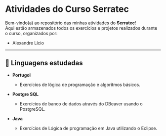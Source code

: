 # Atividades do Curso Serratec

Bem-vindo(a) ao repositório das minhas atividades do **Serratec**!  
Aqui estão armazenados todos os exercícios e projetos realizados durante o curso, organizados por:
- Alexandre Lício

---

## 📝 Linguagens estudadas

- **Portugol**  
  - Exercícios de lógica de programação e algoritmos básicos.

- **Postgre SQL**  
  - Exercícios de banco de dados através do DBeaver usando o PostgreSQL.

- **Java**  
  - Exercícios de Lógica de programação em Java utilizando o Eclipse.